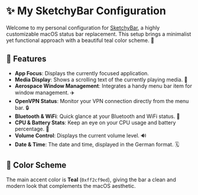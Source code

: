 # ✨ My SketchyBar Configuration

Welcome to my personal configuration for [SketchyBar](https://github.com/TimAnthonyAlexander/sketchybar), a highly customizable macOS status bar replacement. This setup brings a minimalist yet functional approach with a beautiful teal color scheme. 🎨

## 🌟 Features

- **App Focus**: Displays the currently focused application.
- **Media Display**: Shows a scrolling text of the currently playing media. 🎵
- **Aerospace Window Management**: Integrates a handy menu bar item for window management. ✈️
- **OpenVPN Status**: Monitor your VPN connection directly from the menu bar. 🔒
- **Bluetooth & WiFi**: Quick glance at your Bluetooth and WiFi status. 📶
- **CPU & Battery Stats**: Keep an eye on your CPU usage and battery percentage. 🔋
- **Volume Control**: Displays the current volume level. 🔊
- **Date & Time**: The date and time, displayed in the German format. 🗓️

## 🎨 Color Scheme

The main accent color is **Teal** (`0xff2cf9ed`), giving the bar a clean and modern look that complements the macOS aesthetic.

